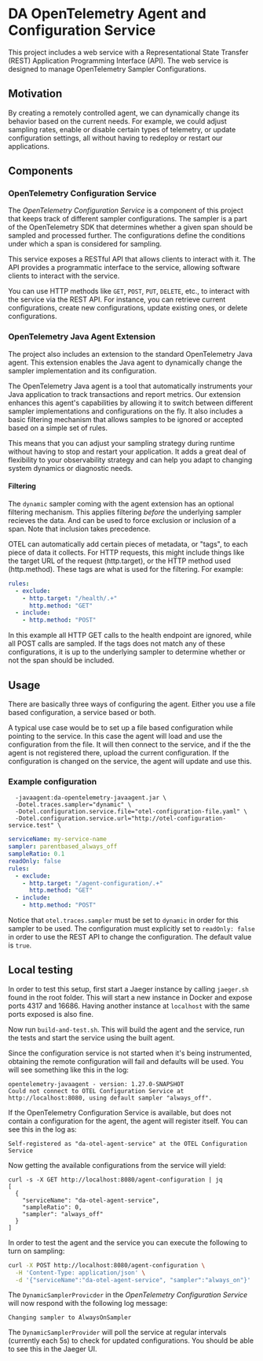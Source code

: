 
# DA OpenTelemetry Agent and Configuration Service

This project includes a web service with a Representational State Transfer (REST) Application Programming Interface (API). The web service is designed to manage OpenTelemetry Sampler Configurations.

## Motivation

By creating a remotely controlled agent, we can dynamically change its behavior based on the current needs. For example, we could adjust sampling rates, enable or disable certain types of telemetry, or update configuration settings, all without having to redeploy or restart our applications.

## Components

### OpenTelemetry Configuration Service

The _OpenTelemetry Configuration Service_ is a component of this project that keeps track of different sampler configurations. The sampler is a part of the OpenTelemetry SDK that determines whether a given span should be sampled and processed further. The configurations define the conditions under which a span is considered for sampling.

This service exposes a RESTful API that allows clients to interact with it. The API provides a programmatic interface to the service, allowing software clients to interact with the service.

You can use HTTP methods like `GET`, `POST`, `PUT`, `DELETE`, etc., to interact with the service via the REST API. For instance, you can retrieve current configurations, create new configurations, update existing ones, or delete configurations.

### OpenTelemetry Java Agent Extension

The project also includes an extension to the standard OpenTelemetry Java agent. This extension enables the Java agent to dynamically change the sampler implementation and its configuration.

The OpenTelemetry Java agent is a tool that automatically instruments your Java application to track transactions and report metrics. Our extension enhances this agent's capabilities by allowing it to switch between different sampler implementations and configurations on the fly. It also includes a basic filtering mechanism that allows samples to be ignored or accepted based on a simple set of rules.

This means that you can adjust your sampling strategy during runtime without having to stop and restart your application. It adds a great deal of flexibility to your observability strategy and can help you adapt to changing system dynamics or diagnostic needs.

#### Filtering

The `dynamic` sampler coming with the agent extension has an optional filtering mechanism. This applies filtering *before* the underlying sampler recieves the data. And can be used to force exclusion or inclusion of a span. Note that inclusion takes precedence.

OTEL can automatically add certain pieces of metadata, or "tags", to each piece of data it collects. For HTTP requests, this might include things like the target URL of the request (http.target), or the HTTP method used (http.method). These tags are what is used for the filtering. For example:

```yaml
rules:
  - exclude:
    - http.target: "/health/.+"
      http.method: "GET"
  - include:
    - http.method: "POST"
```

In this example all HTTP GET calls to the health endpoint are ignored, while all POST calls are sampled. If the tags does not match any of these configurations, it is up to the underlying sampler to determine whether or not the span should be included.

## Usage

There are basically three ways of configuring the agent. Either you use a file based configuration, a service based or both. 

A typical use case would be to set up a file based configuration while pointing to the service. In this case the agent will load and use the configuration from the file. It will then connect to the service, and if the the agent is not registered there, upload the current configuration. If the configuration is changed on the service, the agent will update and use this.

### Example configuration

```shell
  -javaagent:da-opentelemetry-javaagent.jar \
  -Dotel.traces.sampler="dynamic" \
  -Dotel.configuration.service.file="otel-configuration-file.yaml" \
  -Dotel.configuration.service.url="http://otel-configuration-service.test" \
```

```yaml
serviceName: my-service-name
sampler: parentbased_always_off
sampleRatio: 0.1
readOnly: false
rules:
  - exclude:
    - http.target: "/agent-configuration/.+"
      http.method: "GET"
  - include:
    - http.method: "POST"
```


Notice that `otel.traces.sampler` must be set to `dynamic` in order for this sampler to be used. The configuration must explicitly set to `readOnly: false` in order to use the REST API to change the configuration. The default value is `true`.

## Local testing

In order to test this setup, first start a Jaeger instance by calling `jaeger.sh` found in the root folder. This will start a new instance in Docker and expose ports 4317 and 16686. Having another instance at `localhost` with the same ports exposed is also fine.

Now run `build-and-test.sh`. This will build the agent and the service, run the tests and start the service using the built agent.

Since the configuration service is not started when it's being instrumented, obtaining the remote configuration will fail and defaults will be used. You will see something like this in the log:

```
opentelemetry-javaagent - version: 1.27.0-SNAPSHOT
Could not connect to OTEL Configuration Service at http://localhost:8080, using default sampler "always_off".
```

If the OpenTelemetry Configuration Service is available, but does not contain a configuration for the agent, the agent will register itself. You can see this in the log as:

```
Self-registered as "da-otel-agent-service" at the OTEL Configuration Service
```

Now getting the available configurations from the service will yield:

```
curl -s -X GET http://localhost:8080/agent-configuration | jq
[
  {
    "serviceName": "da-otel-agent-service",
    "sampleRatio": 0,
    "sampler": "always_off"
  }
]
```

In order to test the agent and the service you can execute the following to turn on sampling:

```bash
curl -X POST http://localhost:8080/agent-configuration \
  -H 'Content-Type: application/json' \
  -d '{"serviceName":"da-otel-agent-service", "sampler":"always_on"}'
```

The `DynamicSamplerProvicder` in the _OpenTelemetry Configuration Service_ will now respond with the following log message:

```
Changing sampler to AlwaysOnSampler
```

The `DynamicSamplerProvider` will poll the service at regular intervals (currently each 5s) to check for updated configurations. You should be able to see this in the Jaeger UI.
